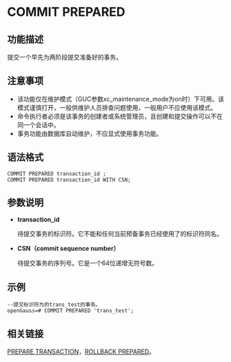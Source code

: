 # COMMIT PREPARED<a name="ZH-CN_TOPIC_0289900574"></a>

## 功能描述<a name="zh-cn_topic_0283137183_zh-cn_topic_0237122095_zh-cn_topic_0059777686_s06b2916a6c67438087f9f84a0159252a"></a>

提交一个早先为两阶段提交准备好的事务。

## 注意事项<a name="zh-cn_topic_0283137183_zh-cn_topic_0237122095_zh-cn_topic_0059777686_s482c910917bb49bc8102755589ad261a"></a>

-   该功能仅在维护模式（GUC参数xc\_maintenance\_mode为on时）下可用。该模式谨慎打开，一般供维护人员排查问题使用，一般用户不应使用该模式。
-   命令执行者必须是该事务的创建者或系统管理员，且创建和提交操作可以不在同一个会话中。
-   事务功能由数据库自动维护，不应显式使用事务功能。

## 语法格式<a name="zh-cn_topic_0283137183_zh-cn_topic_0237122095_zh-cn_topic_0059777686_s0d0ca300175c4442a111a05cf2f7f5c4"></a>

```
COMMIT PREPARED transaction_id ;
COMMIT PREPARED transaction_id WITH CSN;
```

## 参数说明<a name="zh-cn_topic_0283137183_zh-cn_topic_0237122095_zh-cn_topic_0059777686_sf5a6e24d12744394a76bb31e0fe9f077"></a>

-   **transaction\_id**

    待提交事务的标识符。它不能和任何当前预备事务已经使用了的标识符同名。


-   **CSN（commit sequence number）**

    待提交事务的序列号。它是一个64位递增无符号数。


## 示例<a name="zh-cn_topic_0283137183_zh-cn_topic_0237122095_section2201134011213"></a>

```
--提交标识符为的trans_test的事务。
openGauss=# COMMIT PREPARED 'trans_test';
```

## 相关链接<a name="zh-cn_topic_0283137183_zh-cn_topic_0237122095_zh-cn_topic_0059777686_s7c42ca786fad42b0badcb6f63e895aff"></a>

[PREPARE TRANSACTION](PREPARE-TRANSACTION.md)，[ROLLBACK PREPARED](ROLLBACK-PREPARED.md)。

